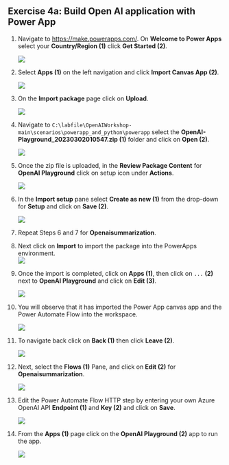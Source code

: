 
## Exercise 4a: Build Open AI application with Power App 

1. Navigate to https://make.powerapps.com/. On **Welcome to Power Apps** select your **Country/Region (1)** click **Get Started (2)**. 

   ![](./images/welcome-1.png)
    
3. Select **Apps (1)** on the left navigation and click **Import Canvas App (2)**. 

    ![](./images/import-canvas-1.png)

4. On the **Import package** page click on **Upload**.

    ![](./images/upload-importpackage.png)

5. Navigate to `C:\labfile\OpenAIWorkshop-main\scenarios\powerapp_and_python\powerapp` select the **OpenAI-Playground_20230302010547.zip (1)** folder  and click on **Open (2)**.

     ![](./images/openai-play.png)

6. Once the zip file is uploaded, in the **Review Package Content** for **OpenAI Playground** click on setup icon under **Actions**. 

     ![](./images/review-package-content.png)

7. In the **Import setup** pane select **Create as new (1)** from the drop-down for **Setup** and click on **Save (2)**.

      ![](./images/import-setup-1.png)

8.  Repeat Steps 6 and 7 for **Openaisummarization**.

9. Next click on **Import** to import the package into the PowerApps environment.  
     ![](./images/import-openai-package.png)

10. Once the import is completed, click on **Apps (1)**, then click on `...` **(2)** next to **OpenAI Playground** and click on **Edit (3)**.

      ![](./images/open-ai-apps-1.png)

11. You will observe that it has imported the Power App canvas app and the Power Automate Flow into the workspace.

      ![](./images/gpt-3.png)

12. To navigate back click on **Back (1)** then click **Leave (2)**.

      ![](./images/exit-openai-powerapp-1.png)

13. Next, select the **Flows (1)** Pane, and click on **Edit (2)** for **Openaisummarization**.

      ![](./images/open-ai-flows-1.png)

14. Edit the Power Automate Flow HTTP step by entering your own Azure OpenAI API  **Endpoint (1)** and **Key (2)** and click on **Save**.

      ![](./images/endpoint-key-1.png)

15. From the **Apps (1)** page click on the **OpenAI Playground (2)** app to run the app.

     ![](./images/runpowerapp-1.png)
